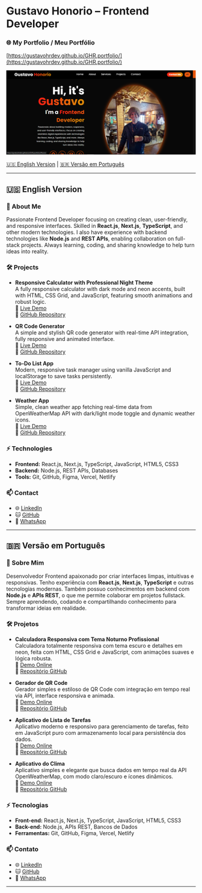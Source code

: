 # Gustavo Honorio – Frontend Developer

### 🌐 My Portfolio / Meu Portfólio
[https://gustavohrdev.github.io/GHR.portfolio/](https://gustavohrdev.github.io/GHR.portfolio/)


![Preview do Projeto](image/print-project.PNG)

[🇺🇸 English Version](#english) | [🇧🇷 Versão em Português](#português)

---

## 🇺🇸 English Version

### 👋 About Me  
Passionate Frontend Developer focusing on creating clean, user-friendly, and responsive interfaces. Skilled in **React.js**, **Next.js**, **TypeScript**, and other modern technologies. I also have experience with backend technologies like **Node.js** and **REST APIs**, enabling collaboration on full-stack projects. Always learning, coding, and sharing knowledge to help turn ideas into reality.

### 🛠️ Projects  

- **Responsive Calculator with Professional Night Theme**  
  A fully responsive calculator with dark mode and neon accents, built with HTML, CSS Grid, and JavaScript, featuring smooth animations and robust logic.  
  🔗 [Live Demo](https://gustavohrdev.github.io/Calculadora-Responsiva-/)  
  🔗 [GitHub Repository](https://github.com/GustavoHRdev/Calculadora-Responsiva-)

- **QR Code Generator**  
  A simple and stylish QR code generator with real-time API integration, fully responsive and animated interface.  
  🔗 [Live Demo](https://gustavohrdev.github.io/QR-code-generator/)  
  🔗 [GitHub Repository](https://github.com/GustavoHRdev/QR-code-generator)

- **To-Do List App**  
  Modern, responsive task manager using vanilla JavaScript and localStorage to save tasks persistently.  
  🔗 [Live Demo](https://gustavohrdev.github.io/To-Do-List-App/)  
  🔗 [GitHub Repository](https://github.com/GustavoHRdev/To-Do-List-)

- **Weather App**  
  Simple, clean weather app fetching real-time data from OpenWeatherMap API with dark/light mode toggle and dynamic weather icons.  
  🔗 [Live Demo](https://gustavohrdev.github.io/Weather-App/)  
  🔗 [GitHub Repository](https://github.com/GustavoHRdev/Weather-App)

### ⚡️ Technologies  
- **Frontend:** React.js, Next.js, TypeScript, JavaScript, HTML5, CSS3  
- **Backend:** Node.js, REST APIs, Databases  
- **Tools:** Git, GitHub, Figma, Vercel, Netlify

### 📫 Contact  
- 🌐 [LinkedIn](https://www.linkedin.com/in/gustavohrdev/)  
- 🐱 [GitHub](https://github.com/GustavoHRdev)  
- 📱 [WhatsApp](https://wa.me/5543996448129)  

---

## 🇧🇷 Versão em Português

### 👋 Sobre Mim  
Desenvolvedor Frontend apaixonado por criar interfaces limpas, intuitivas e responsivas. Tenho experiência com **React.js**, **Next.js**, **TypeScript** e outras tecnologias modernas. Também possuo conhecimentos em backend com **Node.js** e **APIs REST**, o que me permite colaborar em projetos fullstack. Sempre aprendendo, codando e compartilhando conhecimento para transformar ideias em realidade.

### 🛠️ Projetos  

- **Calculadora Responsiva com Tema Noturno Profissional**  
  Calculadora totalmente responsiva com tema escuro e detalhes em neon, feita com HTML, CSS Grid e JavaScript, com animações suaves e lógica robusta.  
  🔗 [Demo Online](https://gustavohrdev.github.io/Calculadora-Responsiva-/)  
  🔗 [Repositório GitHub](https://github.com/GustavoHRdev/Calculadora-Responsiva-)

- **Gerador de QR Code**  
  Gerador simples e estiloso de QR Code com integração em tempo real via API, interface responsiva e animada.  
  🔗 [Demo Online](https://gustavohrdev.github.io/QR-code-generator/)  
  🔗 [Repositório GitHub](https://github.com/GustavoHRdev/QR-code-generator)

- **Aplicativo de Lista de Tarefas**  
  Aplicativo moderno e responsivo para gerenciamento de tarefas, feito em JavaScript puro com armazenamento local para persistência dos dados.  
  🔗 [Demo Online](https://gustavohrdev.github.io/To-Do-List-App/)  
  🔗 [Repositório GitHub](https://github.com/GustavoHRdev/To-Do-List-)

- **Aplicativo do Clima**  
  Aplicativo simples e elegante que busca dados em tempo real da API OpenWeatherMap, com modo claro/escuro e ícones dinâmicos.  
  🔗 [Demo Online](https://gustavohrdev.github.io/Weather-App/)  
  🔗 [Repositório GitHub](https://github.com/GustavoHRdev/Weather-App)

### ⚡️ Tecnologias  
- **Front-end:** React.js, Next.js, TypeScript, JavaScript, HTML5, CSS3  
- **Back-end:** Node.js, APIs REST, Bancos de Dados  
- **Ferramentas:** Git, GitHub, Figma, Vercel, Netlify

### 📫 Contato  
- 🌐 [LinkedIn](https://www.linkedin.com/in/gustavohrdev/)  
- 🐱 [GitHub](https://github.com/GustavoHRdev)  
- 📱 [WhatsApp](https://wa.me/5543996448129)  

---
